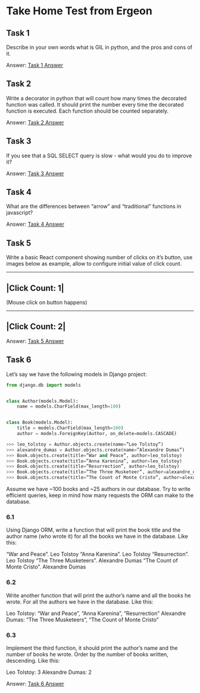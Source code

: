 # Take Home Test from Ergeon

## Task 1

Describe in your own words what is GIL in python, and the pros and cons of it.

Answer: [Task 1 Answer](task_1.md)

## Task 2

Write a decorator in python that will count how many times the decorated function was called. It should print
the number every time the decorated function is executed. Each function should be counted separately.

Answer: [Task 2 Answer](task_2.md)

## Task 3

If you see that a SQL SELECT query is slow - what would you do to improve it?

Answer: [Task 3 Answer](task_3.md)

## Task 4

What are the differences between “arrow” and “traditional” functions in javascript?

Answer: [Task 4 Answer](task_4.md)

## Task 5

Write a basic React component showing number of clicks on it’s button, use images below as example, allow to configure initial value of click count.

________________
|Click Count: 1|
----------------

(Mouse click on button happens)

________________
|Click Count: 2|
----------------

Answer: [Task 5 Answer](./task_5/README.md)

## Task 6

Let’s say we have the following models in Django project:

```python
from django.db import models


class Author(models.Model):
    name = models.CharField(max_length=100)


class Book(models.Model):
    title = models.CharField(max_length=100)
    author = models.ForeignKey(Author, on_delete=models.CASCADE)
```


```python
>>> leo_tolstoy = Author.objects.create(name=”Leo Tolstoy”)
>>> alexandre_dumas = Author.objects.create(name=”Alexandre Dumas”)
>>> Book.objects.create(title=”War and Peace”, author=leo_tolstoy)
>>> Book.objects.create(title=”Anna Karenina”, author=leo_tolstoy)
>>> Book.objects.create(title=”Resurrection”, author=leo_tolstoy)
>>> Book.objects.create(title=”The Three Musketeer”, author=alexandre_dumas)
>>> Book.objects.create(title=”The Count of Monte Cristo”, author=alexandre_dumas)
```

Assume we have ~100 books and ~25 authors in our database.
Try to write efficient queries, keep in mind how many requests the ORM can make to the database.

### 6.1

Using Django ORM, write a function that will print the book title and the author name (who wrote it) for all the books we have in the database. Like this:

“War and Peace”. Leo Tolstoy
“Anna Karenina”. Leo Tolstoy
“Resurrection”. Leo Tolstoy
“The Three Musketeers”. Alexandre Dumas
“The Count of Monte Cristo”. Alexandre Dumas

### 6.2

Write another function that will print the author’s name and all the books he wrote. For all the authors we have in the database. Like this:

Leo Tolstoy: “War and Peace”, “Anna Karenina”, “Resurrection”
Alexandre Dumas: “The Three Musketeers”, “The Count of Monte Cristo”

### 6.3

Implement the third function, it should print the author’s name and the number of books he wrote. Order by the number of books written, descending. Like this:

Leo Tolstoy: 3
Alexandre Dumas: 2

Answer: [Task 6 Answer](./task_6/README.md)
